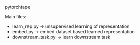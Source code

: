 pytorchtape

Main files:
- learn_rep.py -> unsupervised learning of representation
- embed.py -> embed dataset based learned representation
- downstream_task.py -> learn downstream task



